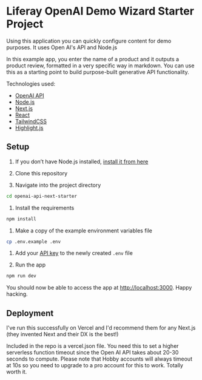 # Liferay OpenAI Demo Wizard Starter Project

Using this application you can quickly configure content for demo purposes. It uses Open AI's API and Node.js

In this example app, you enter the name of a product and it outputs a product review, formatted in a very specific way in markdown. You can use this as a starting point to build purpose-built generative API functionality.

Technologies used:

- [OpenAI API](https://openai.com/api/)
- [Node.js](https://nodejs.org/en/)
- [Next.js](https://nextjs.org/)
- [React](https://reactjs.org/)
- [TailwindCSS](https://tailwindcss.com/)
- [Highlight.js](https://highlightjs.org/)

## Setup

1. If you don’t have Node.js installed, [install it from here](https://nodejs.org/en/)

1. Clone this repository

1. Navigate into the project directory

```bash
cd openai-api-next-starter
```  

1. Install the requirements

```bash
npm install
```

1. Make a copy of the example environment variables file

```bash
cp .env.example .env
```

1. Add your [API key](https://beta.openai.com/account/api-keys) to the newly created `.env` file

1. Run the app

```bash
npm run dev
```

You should now be able to access the app at [http://localhost:3000](http://localhost:3000). Happy hacking.

## Deployment

I've run this successfully on Vercel and I'd recommend them for any Next.js (they invented Next and their DX is the best!)

Included in the repo is a vercel.json file. You need this to set a higher serverless function timeout since the Open AI API takes about 20-30 seconds to compute. Please note that Hobby accounts will always timeout at 10s so you need to upgrade to a pro account for this to work. Totally worth it.
